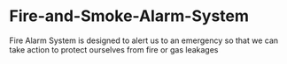 # Fire-and-Smoke-Alarm-System
Fire Alarm System is designed to alert us to an emergency so that we can take action to protect ourselves from fire or gas leakages 
